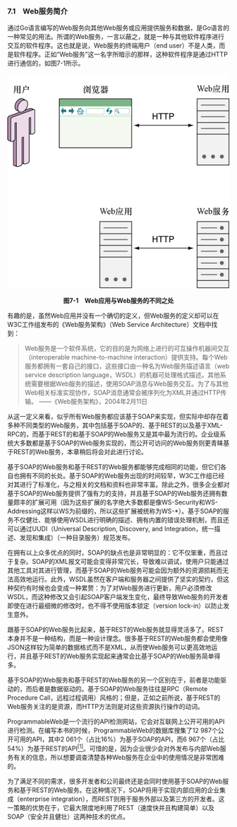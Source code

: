 ### 7.1　Web服务简介

通过Go语言编写的Web服务向其他Web服务或应用提供服务和数据，是Go语言的一种常见的用法。所谓的Web服务，一言以蔽之，就是一种与其他软件程序进行交互的软件程序。这也就是说，Web服务的终端用户（end user）不是人类，而是软件程序。正如“Web服务”这一名字所暗示的那样，这种软件程序是通过HTTP进行通信的，如图7-1所示。

![38.png](../images/38.png)
<center class="my_markdown"><b class="my_markdown">图7-1　Web应用与Web服务的不同之处</b></center>

有趣的是，虽然Web应用并没有一个确切的定义，但Web服务的定义却可以在W3C工作组发布的《Web服务架构》（Web Service Architecture）文档中找到：

> Web服务是一个软件系统，它的目的是为网络上进行的可互操作机器间交互（interoperable machine-to-machine interaction）提供支持。每个Web服务都拥有一套自己的接口，这些接口由一种名为Web服务描述语言（web service description language，WSDL）的机器可处理格式描述。其他系统需要根据Web服务的描述，使用SOAP消息与Web服务交互。为了与其他Web相关标准实现协作，SOAP消息通常会被序列化为XML并通过HTTP传输。
> ——《Web服务架构》，2004年2月11日

从这一定义来看，似乎所有Web服务都应该基于SOAP来实现，但实际中却存在着多种不同类型的Web服务，其中包括基于SOAP的、基于REST的以及基于XML-RPC的，而基于REST的和基于SOAP的Web服务又是其中最为流行的。企业级系统大多数都是基于SOAP的Web服务实现的，而公开可访问的Web服务则更青睐基于REST的Web服务，本章稍后将会对此进行讨论。

基于SOAP的Web服务和基于REST的Web服务都能够完成相同的功能，但它们各自也拥有不同的长处。基于SOAP的Web服务出现的时间较早，W3C工作组已经对其进行了标准化，与之相关的文档和资料也非常丰富。除此之外，很多企业都对基于SOAP的Web服务提供了强有力的支持，并且基于SOAP的Web服务还拥有数量颇丰的扩展可用（因为这些扩展的名字绝大多数都是像WS-Security和WS-Addressing这样以WS为前缀的，所以这些扩展被统称为WS-*）。基于SOAP的服务不仅健壮、能够使用WSDL进行明确的描述、拥有内置的错误处理机制，而且还可以通过UUDI（Universal Description, Discovery, and Integration，统一描述、发现和集成）（一种目录服务）规范发布。

在拥有以上众多优点的同时，SOAP的缺点也是非常明显的：它不仅笨重，而且过于复杂。SOAP的XML报文可能会变得非常冗长，导致难以调试，使用户只能通过其他工具对其进行管理，而基于SOAP的Web服务可能会因为额外的资源损耗而无法高效地运行。此外，WSDL虽然在客户端和服务器之间提供了坚实的契约，但这种契约有时候也会变成一种累赘：为了对Web服务进行更新，用户必须修改WSDL，而这种修改又会引起SOAP客户端发生变化，最终导致Web服务的开发者即使在进行最细微的修改时，也不得不使用版本锁定（version lock-in）以防止发生意外。

跟基于SOAP的Web服务比起来，基于REST的Web服务就显得灵活多了。REST本身并不是一种结构，而是一种设计理念。很多基于REST的Web服务都会使用像JSON这样较为简单的数据格式而不是XML，从而使Web服务可以更高效地运行，并且基于REST的Web服务实现起来通常会比基于SOAP的Web服务简单得多。

基于SOAP的Web服务和基于REST的Web服务的另一个区别在于，前者是功能驱动的，而后者是数据驱动的。基于SOAP的Web服务往往是RPC（Remote Procedure Call，远程过程调用）风格的；但是，正如之前所说，基于REST的Web服务关注的是资源，而HTTP方法则是对这些资源执行操作的动词。

ProgrammableWeb是一个流行的API检测网站，它会对互联网上公开可用的API进行检测。在编写本书的时候，ProgrammableWeb的数据库搜集了12 987个公开可用的API，其中2 061个（占比16%）为基于SOAP的API，而6 967个（占比54%）为基于REST的API<a class="my_markdown" href="['#anchor71']"><sup class="my_markdown">[1]</sup></a>。可惜的是，因为企业很少会对外发布与内部Web服务有关的信息，所以想要调查清楚各种Web服务在企业中的使用情况是非常困难的。

为了满足不同的需求，很多开发者和公司最终还是会同时使用基于SOAP的Web服务和基于REST的Web服务。在这种情况下，SOAP将用于实现内部应用的企业集成（enterprise integration），而REST则用于服务外部以及第三方的开发者。这一策略的优势在于，它最大限度地利用了REST（速度快并且构建简单）以及SOAP（安全并且健壮）这两种技术的优点。

